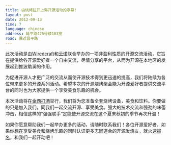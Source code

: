 ```yaml
---
title: 由烧烤拉开上海开源活动的序幕!
layout: post
date: 2012-09-13
time: 7
language: chinese
address: 延平路425号楼103室
road: 靠近昌平路
---
```


此次活动是由[Wiredcraft](http://wiredcraft.com/)和[云诺](http://beta.yunio.com/)联合举办的一项非盈利性质的开源交流活动，它旨在提供给各开源爱好者一个自由交流，尽情分享的平台，从而为开源在本地区的发展起到推波助澜的作用。

为促进开源人才更广泛的交流从而使开源技术得到更迅速的提高，我们将陆续为各位带来更多的开源系列活动。希望本次的开源烧烤聚会能为开源爱好者提供交流平台的同时也为大家提供一个享受美食乐趣的机会。

本次活动将在[金西打酒](http://weibo.com/goldcider)举行，我们将为您准备全套烧烤设备，美食和饮料。你要做的只是加入我们，同我们一起交流开源、享受美食。强大的技术交流和强劲的味蕾冲击，相信这样的“强强联手”定能使开源交流在这个夏末秋初的季节再次升温！

如果你愿意帮助我们一起举办更多的活动，请随时联系我们！各位开源爱好者，如果你想在享受美食和烧烤乐趣的同时认识更多志同道合的开源发烧友，就火速[报名](http://eepurl.com/o9bBz)，和我们一起开动吧！
